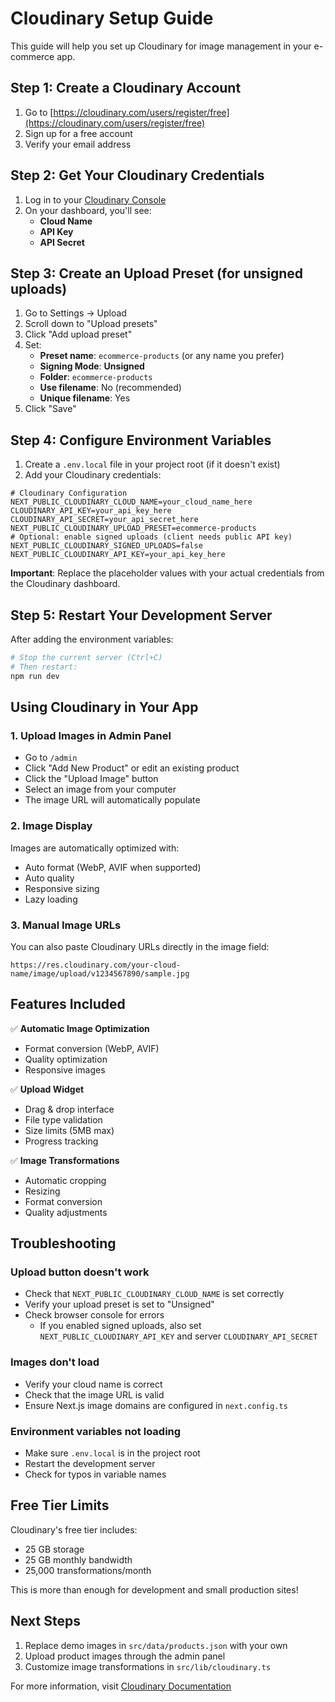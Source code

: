 # Cloudinary Setup Guide

This guide will help you set up Cloudinary for image management in your e-commerce app.

## Step 1: Create a Cloudinary Account

1. Go to [https://cloudinary.com/users/register/free](https://cloudinary.com/users/register/free)
2. Sign up for a free account
3. Verify your email address

## Step 2: Get Your Cloudinary Credentials

1. Log in to your [Cloudinary Console](https://cloudinary.com/console)
2. On your dashboard, you'll see:
   - **Cloud Name**
   - **API Key**
   - **API Secret**

## Step 3: Create an Upload Preset (for unsigned uploads)

1. Go to Settings → Upload
2. Scroll down to "Upload presets"
3. Click "Add upload preset"
4. Set:
   - **Preset name**: `ecommerce-products` (or any name you prefer)
   - **Signing Mode**: **Unsigned**
   - **Folder**: `ecommerce-products`
   - **Use filename**: No (recommended)
   - **Unique filename**: Yes
5. Click "Save"

## Step 4: Configure Environment Variables

1. Create a `.env.local` file in your project root (if it doesn't exist)
2. Add your Cloudinary credentials:

```env
# Cloudinary Configuration
NEXT_PUBLIC_CLOUDINARY_CLOUD_NAME=your_cloud_name_here
CLOUDINARY_API_KEY=your_api_key_here
CLOUDINARY_API_SECRET=your_api_secret_here
NEXT_PUBLIC_CLOUDINARY_UPLOAD_PRESET=ecommerce-products
# Optional: enable signed uploads (client needs public API key)
NEXT_PUBLIC_CLOUDINARY_SIGNED_UPLOADS=false
NEXT_PUBLIC_CLOUDINARY_API_KEY=your_api_key_here
```

**Important**: Replace the placeholder values with your actual credentials from the Cloudinary dashboard.

## Step 5: Restart Your Development Server

After adding the environment variables:

```bash
# Stop the current server (Ctrl+C)
# Then restart:
npm run dev
```

## Using Cloudinary in Your App

### 1. Upload Images in Admin Panel

- Go to `/admin`
- Click "Add New Product" or edit an existing product
- Click the "Upload Image" button
- Select an image from your computer
- The image URL will automatically populate

### 2. Image Display

Images are automatically optimized with:
- Auto format (WebP, AVIF when supported)
- Auto quality
- Responsive sizing
- Lazy loading

### 3. Manual Image URLs

You can also paste Cloudinary URLs directly in the image field:
```
https://res.cloudinary.com/your-cloud-name/image/upload/v1234567890/sample.jpg
```

## Features Included

✅ **Automatic Image Optimization**
- Format conversion (WebP, AVIF)
- Quality optimization
- Responsive images

✅ **Upload Widget**
- Drag & drop interface
- File type validation
- Size limits (5MB max)
- Progress tracking

✅ **Image Transformations**
- Automatic cropping
- Resizing
- Format conversion
- Quality adjustments

## Troubleshooting

### Upload button doesn't work
- Check that `NEXT_PUBLIC_CLOUDINARY_CLOUD_NAME` is set correctly
- Verify your upload preset is set to "Unsigned"
- Check browser console for errors
  - If you enabled signed uploads, also set `NEXT_PUBLIC_CLOUDINARY_API_KEY` and server `CLOUDINARY_API_SECRET`

### Images don't load
- Verify your cloud name is correct
- Check that the image URL is valid
- Ensure Next.js image domains are configured in `next.config.ts`

### Environment variables not loading
- Make sure `.env.local` is in the project root
- Restart the development server
- Check for typos in variable names

## Free Tier Limits

Cloudinary's free tier includes:
- 25 GB storage
- 25 GB monthly bandwidth
- 25,000 transformations/month

This is more than enough for development and small production sites!

## Next Steps

1. Replace demo images in `src/data/products.json` with your own
2. Upload product images through the admin panel
3. Customize image transformations in `src/lib/cloudinary.ts`

For more information, visit [Cloudinary Documentation](https://cloudinary.com/documentation)

